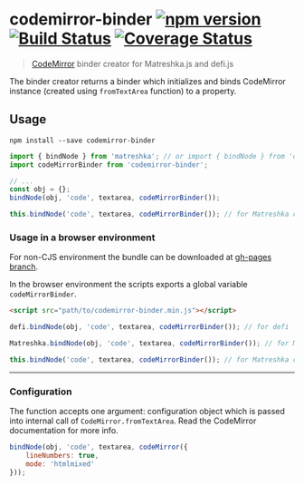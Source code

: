 # codemirror-binder [![npm version](https://badge.fury.io/js/codemirror-binder.svg)](https://badge.fury.io/js/codemirror-binder) [![Build Status](https://travis-ci.org/matreshkajs/codemirror-binder.svg?branch=master)](https://travis-ci.org/matreshkajs/codemirror-binder) [![Coverage Status](https://coveralls.io/repos/github/matreshkajs/codemirror-binder/badge.svg?branch=master)](https://coveralls.io/github/matreshkajs/codemirror-binder?branch=master)
> [CodeMirror](http://codemirror.net/) binder creator for Matreshka.js and defi.js

The binder creator returns a binder which initializes and binds CodeMirror instance (created using ``fromTextArea`` function) to a property.

## Usage

```
npm install --save codemirror-binder
```

```js
import { bindNode } from 'matreshka'; // or import { bindNode } from 'defi';
import codeMirrorBinder from 'codemirror-binder';

// ...
const obj = {};
bindNode(obj, 'code', textarea, codeMirrorBinder());

this.bindNode('code', textarea, codeMirrorBinder()); // for Matreshka class instances
```


### Usage in a browser environment

For non-CJS environment the bundle can be downloaded at [gh-pages branch](https://github.com/matreshkajs/codemirror-binder/tree/gh-pages).

In the browser environment the scripts exports a global variable `codeMirrorBinder`.

```html
<script src="path/to/codemirror-binder.min.js"></script>
```

```js
defi.bindNode(obj, 'code', textarea, codeMirrorBinder()); // for defi

Matreshka.bindNode(obj, 'code', textarea, codeMirrorBinder()); // for Matreshka + custom objects

this.bindNode('code', textarea, codeMirrorBinder()); // for Matreshka class instances
```

-------------


### Configuration

The function accepts one argument: configuration object which is passed into internal call of ``CodeMirror.fromTextArea``. Read the CodeMirror documentation for more info.

```js
bindNode(obj, 'code', textarea, codeMirror({
    lineNumbers: true,
    mode: 'htmlmixed'
}));
```
